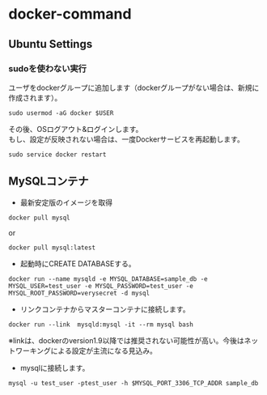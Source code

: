 # docker-command
## Ubuntu Settings
### sudoを使わない実行
ユーザをdockerグループに追加します（dockerグループがない場合は、新規に作成されます）。    
```
sudo usermod -aG docker $USER
```
その後、OSログアウト&ログインします。  
もし、設定が反映されない場合は、一度Dockerサービスを再起動します。
```
sudo service docker restart
```

## MySQLコンテナ
* 最新安定版のイメージを取得
```
docker pull mysql
```
or
```
docker pull mysql:latest
```

* 起動時にCREATE DATABASEする。
```
docker run --name mysqld -e MYSQL_DATABASE=sample_db -e MYSQL_USER=test_user -e MYSQL_PASSWORD=test_user -e MYSQL_ROOT_PASSWORD=verysecret -d mysql
```

* リンクコンテナからマスターコンテナに接続します。
```
docker run --link  mysqld:mysql -it --rm mysql bash
```
※linkは、dockerのversion1.9以降では推奨されない可能性が高い。今後はネットワーキングによる設定が主流になる見込み。

* mysqlに接続します。
```
mysql -u test_user -ptest_user -h $MYSQL_PORT_3306_TCP_ADDR sample_db
```
